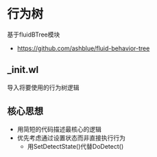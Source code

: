 # 行为树
基于fluidBTree模块
* https://github.com/ashblue/fluid-behavior-tree

## _init.wl
导入将要使用的行为树逻辑

## 核心思想
* 用简短的代码描述最核心的逻辑
* 优先考虑通过设置状态而非直接执行行为
  + 用SetDetectState()代替DoDetect()
